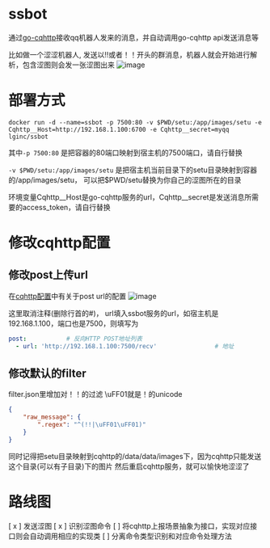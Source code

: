 # ssbot
通过[go-cqhttp](https://github.com/Mrs4s/go-cqhttp)接收qq机器人发来的消息，并自动调用go-cqhttp api发送消息等

比如做一个涩涩机器人, 发送以!!或者！！开头的群消息，机器人就会开始进行解析，包含涩图则会发一张涩图出来
![image](https://user-images.githubusercontent.com/15363011/192490956-1ea999f9-78e4-4603-b402-73c7cb181ac5.png)


# 部署方式
`docker run -d --name=ssbot -p 7500:80 -v $PWD/setu:/app/images/setu -e Cqhttp__Host=http://192.168.1.100:6700 -e Cqhttp__secret=myqq lginc/ssbot`

其中`-p 7500:80` 是把容器的80端口映射到宿主机的7500端口，请自行替换

`-v $PWD/setu:/app/images/setu` 是把宿主机当前目录下的setu目录映射到容器的/app/images/setu， 可以把$PWD/setu替换为你自己的涩图所在的目录

环境变量Cqhttp__Host是go-cqhttp服务的url，Cqhttp__secret是发送消息所需要的access_token，请自行替换

# 修改cqhttp配置

## 修改post上传url
在[cqhttp配置](https://docs.go-cqhttp.org/guide/config.html#%E9%85%8D%E7%BD%AE%E4%BF%A1%E6%81%AF)中有关于post url的配置
![image](https://user-images.githubusercontent.com/15363011/192493254-fba159a7-f721-47d3-bc5f-4e5fef3d706d.png)

这里取消注释(删除行首的#)，  url填入ssbot服务的url，如宿主机是192.168.1.100，端口也是7500，则填写为
```yaml
post:           # 反向HTTP POST地址列表
  - url: 'http://192.168.1.100:7500/recv'                # 地址
```
## 修改默认的filter
filter.json里增加对！！的过滤  \uFF01就是！的unicode
```json
{
    "raw_message": {
        ".regex": "^(!!|\uFF01\uFF01)"
    }
}
```
同时记得把setu目录映射到cqhttp的/data/data/images下，因为cqhttp只能发送这个目录(可以有子目录)下的图片
然后重启cqhttp服务，就可以愉快地涩涩了


# 路线图
[ x ] 发送涩图
[ x ] 识别涩图命令
[ ] 将cqhttp上报场景抽象为接口，实现对应接口则会自动调用相应的实现类
[ ] 分离命令类型识别和对应命令处理方法
